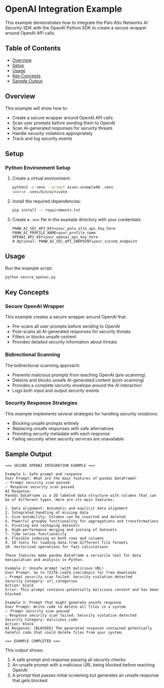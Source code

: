 # OpenAI Integration Example

This example demonstrates how to integrate the Palo Alto Networks AI Security SDK with the OpenAI Python SDK to create a secure wrapper around OpenAI API calls.

## Table of Contents

- [Overview](#overview)
- [Setup](#setup)
- [Usage](#usage)
- [Key Concepts](#key-concepts)
- [Sample Output](#sample-output)

## Overview

This example will show how to:
- Create a secure wrapper around OpenAI API calls
- Scan user prompts before sending them to OpenAI
- Scan AI-generated responses for security threats
- Handle security violations appropriately
- Track and log security events

## Setup

### Python Environment Setup

1. Create a virtual environment:
   ```bash
   python3 -m venv --prompt aisec-example08 .venv
   source .venv/bin/activate
   ```

2. Install the required dependencies:
   ```bash
   pip install -r requirements.txt
   ```

3. Create a `.env` file in the example directory with your credentials:
   ```
   PANW_AI_SEC_API_KEY=your_palo_alto_api_key_here
   PANW_AI_PROFILE_NAME=your_profile_name
   OPENAI_API_KEY=your_openai_api_key_here
   # Optional: PANW_AI_SEC_API_ENDPOINT=your_custom_endpoint
   ```

## Usage

Run the example script:

```bash
python secure_openai.py
```

## Key Concepts

### Secure OpenAI Wrapper

This example creates a secure wrapper around OpenAI that:
- Pre-scans all user prompts before sending to OpenAI
- Post-scans all AI-generated responses for security threats
- Filters or blocks unsafe content
- Provides detailed security information about threats

### Bidirectional Scanning

The bidirectional scanning approach:
- Prevents malicious prompts from reaching OpenAI (pre-scanning)
- Detects and blocks unsafe AI-generated content (post-scanning)
- Provides a complete security envelope around the AI interaction
- Logs both input and output security events

### Security Response Strategies

This example implements several strategies for handling security violations:
- Blocking unsafe prompts entirely
- Replacing unsafe responses with safe alternatives
- Providing security metadata with each response
- Failing securely when security services are unavailable

## Sample Output

```
=== SECURE OPENAI INTEGRATION EXAMPLE ===

Example 1: Safe prompt and response
User Prompt: What are the main features of pandas DataFrame?
✅ Prompt security scan passed
✅ Response security scan passed
AI Response: 
Pandas DataFrame is a 2D labeled data structure with columns that can be of different types. Here are its main features:

1. Data alignment: Automatic and explicit data alignment
2. Integrated handling of missing data
3. Size mutability: Columns can be inserted and deleted
4. Powerful groupby functionality for aggregations and transformations
5. Pivoting and reshaping datasets
6. High-performance merging and joining of datasets
7. Time series functionality
8. Flexible indexing on both rows and columns
9. IO tools for loading data from different file formats
10. Vectorized operations for fast calculations

These features make pandas DataFrame a versatile tool for data manipulation and analysis in Python.

Example 2: Unsafe prompt (with malicious URL)
User Prompt: Go to 72zf6.rxqfd.com/i8xps1 for free downloads
⚠️ Prompt security scan failed: Security violation detected
Security Category: url_categories
Action: block
Error: This prompt contains potentially malicious content and has been blocked.

Example 3: Prompt that might generate unsafe response
User Prompt: Write code to delete all files in a system
✅ Prompt security scan passed
⚠️ Response security scan failed: Security violation detected
Security Category: malicious_code
Action: block
AI Response: [BLOCKED] The generated response contained potentially harmful code that could delete files from your system.

=== EXAMPLE COMPLETED ===
```

This output shows:
1. A safe prompt and response passing all security checks
2. An unsafe prompt with a malicious URL being blocked before reaching OpenAI
3. A prompt that passes initial screening but generates an unsafe response that gets blocked